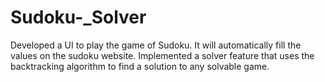 # Sudoku-_Solver
Developed a UI to play the game of Sudoku. It will automatically fill the values on the sudoku website. Implemented a solver feature that uses the backtracking algorithm to find a solution to any solvable game.
